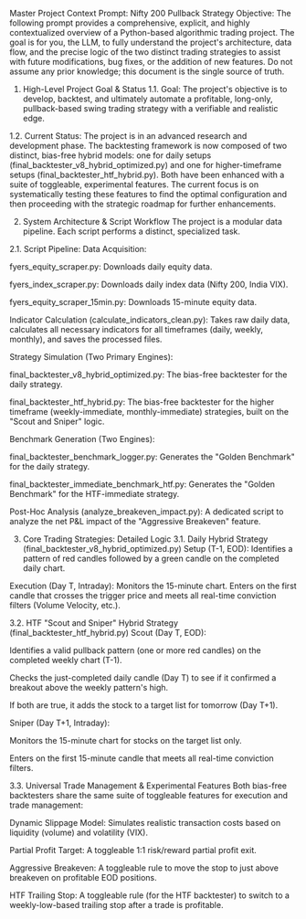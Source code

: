 Master Project Context Prompt: Nifty 200 Pullback Strategy
Objective: The following prompt provides a comprehensive, explicit, and highly contextualized overview of a Python-based algorithmic trading project. The goal is for you, the LLM, to fully understand the project's architecture, data flow, and the precise logic of the two distinct trading strategies to assist with future modifications, bug fixes, or the addition of new features. Do not assume any prior knowledge; this document is the single source of truth.

1. High-Level Project Goal & Status
1.1. Goal:
The project's objective is to develop, backtest, and ultimately automate a profitable, long-only, pullback-based swing trading strategy with a verifiable and realistic edge.

1.2. Current Status:
The project is in an advanced research and development phase. The backtesting framework is now composed of two distinct, bias-free hybrid models: one for daily setups (final_backtester_v8_hybrid_optimized.py) and one for higher-timeframe setups (final_backtester_htf_hybrid.py). Both have been enhanced with a suite of toggleable, experimental features. The current focus is on systematically testing these features to find the optimal configuration and then proceeding with the strategic roadmap for further enhancements.

2. System Architecture & Script Workflow
The project is a modular data pipeline. Each script performs a distinct, specialized task.

2.1. Script Pipeline:
Data Acquisition:

fyers_equity_scraper.py: Downloads daily equity data.

fyers_index_scraper.py: Downloads daily index data (Nifty 200, India VIX).

fyers_equity_scraper_15min.py: Downloads 15-minute equity data.

Indicator Calculation (calculate_indicators_clean.py): Takes raw daily data, calculates all necessary indicators for all timeframes (daily, weekly, monthly), and saves the processed files.

Strategy Simulation (Two Primary Engines):

final_backtester_v8_hybrid_optimized.py: The bias-free backtester for the daily strategy.

final_backtester_htf_hybrid.py: The bias-free backtester for the higher timeframe (weekly-immediate, monthly-immediate) strategies, built on the "Scout and Sniper" logic.

Benchmark Generation (Two Engines):

final_backtester_benchmark_logger.py: Generates the "Golden Benchmark" for the daily strategy.

final_backtester_immediate_benchmark_htf.py: Generates the "Golden Benchmark" for the HTF-immediate strategy.

Post-Hoc Analysis (analyze_breakeven_impact.py): A dedicated script to analyze the net P&L impact of the "Aggressive Breakeven" feature.

3. Core Trading Strategies: Detailed Logic
3.1. Daily Hybrid Strategy (final_backtester_v8_hybrid_optimized.py)
Setup (T-1, EOD): Identifies a pattern of red candles followed by a green candle on the completed daily chart.

Execution (Day T, Intraday): Monitors the 15-minute chart. Enters on the first candle that crosses the trigger price and meets all real-time conviction filters (Volume Velocity, etc.).

3.2. HTF "Scout and Sniper" Hybrid Strategy (final_backtester_htf_hybrid.py)
Scout (Day T, EOD):

Identifies a valid pullback pattern (one or more red candles) on the completed weekly chart (T-1).

Checks the just-completed daily candle (Day T) to see if it confirmed a breakout above the weekly pattern's high.

If both are true, it adds the stock to a target list for tomorrow (Day T+1).

Sniper (Day T+1, Intraday):

Monitors the 15-minute chart for stocks on the target list only.

Enters on the first 15-minute candle that meets all real-time conviction filters.

3.3. Universal Trade Management & Experimental Features
Both bias-free backtesters share the same suite of toggleable features for execution and trade management:

Dynamic Slippage Model: Simulates realistic transaction costs based on liquidity (volume) and volatility (VIX).

Partial Profit Target: A toggleable 1:1 risk/reward partial profit exit.

Aggressive Breakeven: A toggleable rule to move the stop to just above breakeven on profitable EOD positions.

HTF Trailing Stop: A toggleable rule (for the HTF backtester) to switch to a weekly-low-based trailing stop after a trade is profitable.